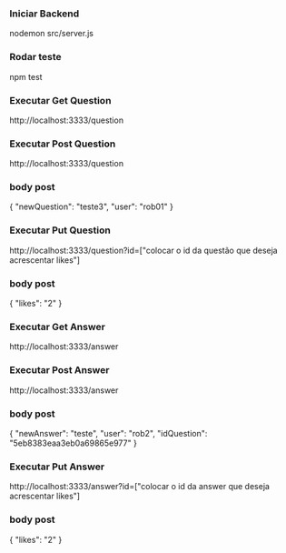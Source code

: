 ### Iniciar Backend 
nodemon src/server.js

### Rodar teste
npm test

### Executar Get Question
http://localhost:3333/question

### Executar Post Question
http://localhost:3333/question

### body post
{
	"newQuestion": "teste3",
	"user": "rob01"
}

### Executar Put Question

http://localhost:3333/question?id=["colocar o id da questão que deseja acrescentar likes"]

### body post
{
	"likes": "2"
}

### Executar Get Answer
http://localhost:3333/answer

### Executar Post Answer
http://localhost:3333/answer

### body post
{
	"newAnswer": "teste",
	"user": "rob2",
	"idQuestion": "5eb8383eaa3eb0a69865e977"
}

### Executar Put Answer

http://localhost:3333/answer?id=["colocar o id da answer que deseja acrescentar likes"]

### body post
{
	"likes": "2"
}